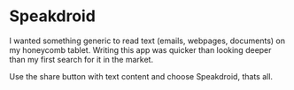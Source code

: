 # Speakdroid

I wanted something generic to read text (emails, webpages, documents) on my honeycomb tablet. Writing this app was quicker than looking deeper than my first search for it in the market.

Use the share button with text content and choose Speakdroid, thats all.
